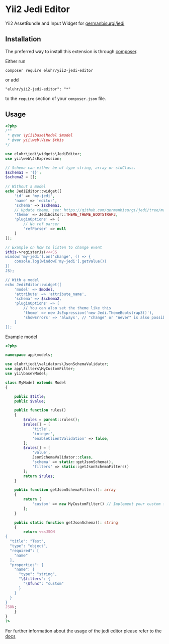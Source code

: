 Yii2 Jedi Editor
================
Yii2 AssetBundle and Input Widget for [germanbisurgi/jedi](https://github.com/germanbisurgi/jedi)

Installation
------------

The preferred way to install this extension is through [composer](https://getcomposer.org/download/).

Either run

```
composer require eluhr/yii2-jedi-editor
```

or add

```
"eluhr/yii2-jedi-editor": "*"
```

to the `require` section of your `composer.json` file.


Usage
-----

```php
<?php
/**
 * @var \yii\base\Model $model
 * @var yii\web\View $this
*/

use eluhr\jedi\widgets\JediEditor;
use yii\web\JsExpression;

// Schema can either be of type string, array or stdClass.
$schema1 = '{}';
$schema2 = [];
 
// Without a model
echo JediEditor::widget([
    'id' => 'my-jedi',
    'name' => 'editor',
    'schema' => $schema1,
    // Update theme, see: https://github.com/germanbisurgi/jedi/tree/main?tab=readme-ov-file#theme
    'theme' => JediEditor::THEME_THEME_BOOTSTRAP3,
    'pluginOptions' => [
        // No ref parser
        'refParser' => null
    ]
]);

// Example on how to listen to change event
$this->registerJs(<<<JS
window['my-jedi'].on('change', () => {
    console.log(window['my-jedi'].getValue())
})
JS);

// With a model
echo JediEditor::widget([
    'model' => $model,
    'attribute' => 'attribute_name',
    'schema' => $schema2,
    'pluginOptions' => [
        // You can also set the theme like this
        'theme' => new JsExpression('new Jedi.ThemeBootstrap3()'),
        'showErrors' => 'always', // "change" or "never" is also possible
    ]
]);
```

Example model
```php
<?php

namespace app\models;

use eluhr\jedi\validators\JsonSchemaValidator;
use app\filters\MyCustomFilter;
use yii\base\Model;

class MyModel extends Model
{

    public $title;
    public $value;

    public function rules()
    {
        $rules = parent::rules();
        $rules[] = [
            'title',
            'integer',
            'enableClientValidation' => false,
        ];
        $rules[] = [
            'value',
            JsonSchemaValidator::class,
            'schema' => static::getJsonSchema(),
            'filters' => static::getJsonSchemaFilters()
        ];
        return $rules;
    }

    public function getJsonSchemaFilters(): array
    {
        return [
            'custom' => new MyCustomFilter() // Implement your custom filter if needed. See: https://opis.io/json-schema/2.x/php-filter.html Filter must inherit from Opis\JsonSchema\Filter
        ];
    }

    public static function getJsonSchema(): string
    {
        return <<<JSON
{
  "title": "Test",
  "type": "object",
  "required": [
    "name"
  ],
  "properties": {
    "name": {
      "type": "string",
      "\$filters": {
        "\$func": "custom"
      }
    }
  }
}
JSON;
    }
}
?>
```

For further information about the usage of the jedi editor please refer to the [docs](https://github.com/germanbisurgi/jedi)
